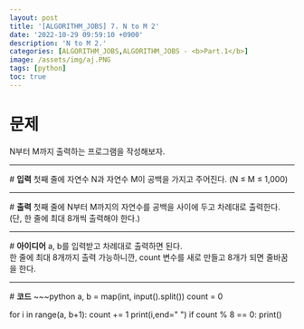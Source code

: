 ```yaml
---
layout: post
title: '[ALGORITHM_JOBS] 7. N to M 2'
date: '2022-10-29 09:59:10 +0900'
description: 'N to M 2.'
categories: [ALGORITHM_JOBS,ALGORITHM_JOBS - <b>Part.1</b>]
image: /assets/img/aj.PNG
tags: [python]
toc: true
---
```

# <b>문제</b>
N부터 M까지 출력하는 프로그램을 작성해보자.
<hr>
# <b>입력</b>
첫째 줄에 자연수 N과 자연수 M이 공백을 가지고 주어진다. (N ≤ M ≤ 1,000)
<hr>
# <b>출력</b>
첫째 줄에 N부터 M까지의 자연수를 공백을 사이에 두고 차례대로 출력한다. (단, 한 줄에 최대 8개씩 출력해야 한다.)
<hr>
# <b>아이디어</b>
a, b를 입력받고 차례대로 출력하면 된다.<br>
한 줄에 최대 8개까지 출력 가능하니깐, count 변수를 새로 만들고 8개가 되면 줄바꿈을 한다.
<hr>
# <b>코드</b>
~~~python
a, b = map(int, input().split())
count = 0

for i in range(a, b+1):
    count += 1
    print(i,end=" ")
    if  count % 8 == 0:
        print()
~~~


